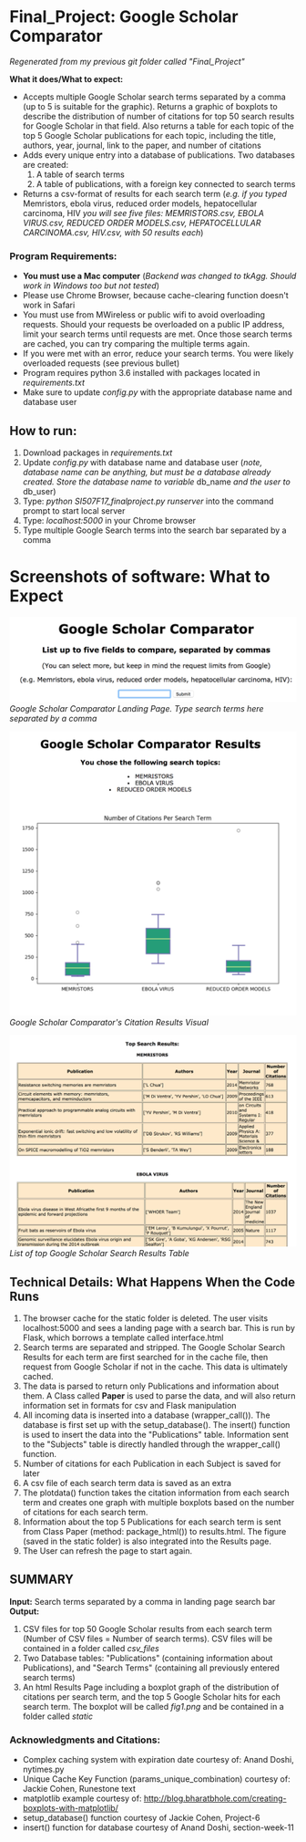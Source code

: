 # Final_Project: Google Scholar Comparator
*Regenerated from my previous git folder called "Final_Project"*

**What it does/What to expect:**
* Accepts multiple Google Scholar search terms separated by a comma (up to 5 is suitable for the graphic). Returns a graphic of boxplots to describe the distribution of number of citations for top 50 search results for Google Scholar in that field. Also returns a table for each topic of the top 5 Google Scholar publications for each topic, including the title, authors, year, journal, link to the paper, and number of citations
* Adds every unique entry into a database of publications. Two databases are created:
  1. A table of search terms
  2. A table of publications, with a foreign key connected to search terms
* Returns a csv-format of results for each search term (*e.g. if you typed* Memristors, ebola virus, reduced order models, hepatocellular carcinoma, HIV *you will see five files: MEMRISTORS.csv, EBOLA VIRUS.csv, REDUCED ORDER MODELS.csv, HEPATOCELLULAR CARCINOMA.csv, HIV.csv, with 50 results each*)

### Program Requirements:
* **You must use a Mac computer** (*Backend was changed to tkAgg. Should work in Windows too but not tested*)
* Please use Chrome Browser, because cache-clearing function doesn't work in Safari
* You must use from MWireless or public wifi to avoid overloading requests. Should your requests be overloaded on a public IP address, limit your search terms until requests are met. Once those search terms are cached, you can try comparing the multiple terms again.
* If you were met with an error, reduce your search terms. You were likely overloaded requests (see previous bullet)
* Program requires python 3.6 installed with packages located in *requirements.txt*
* Make sure to update *config.py* with the appropriate database name and database user

## How to run:
1. Download packages in *requirements.txt*
2. Update *config.py* with database name and database user (*note, database name can be anything, but must be a database already created. Store the database name to variable* db_name *and the user to* db_user)
3. Type: *python SI507F17_finalproject.py runserver* into the command prompt to start local server
3. Type: *localhost:5000* in your Chrome browser
4. Type multiple Google Search terms into the search bar separated by a comma

# Screenshots of software: What to Expect

![Image of Google Scholar Comparator](https://github.com/elisawarner/Final_Project/blob/master/Google_Comparator_1.png)
*Google Scholar Comparator Landing Page. Type search terms here separated by a comma*

![Image of Google Scholar Comparator](https://github.com/elisawarner/Final_Project/blob/master/Google_Comparator_3.png)
*Google Scholar Comparator's Citation Results Visual*

![Image of Google Scholar Comparator](https://github.com/elisawarner/Final_Project/blob/master/Google_Comparator-2.png)
*List of top Google Scholar Search Results Table*

## Technical Details: What Happens When the Code Runs
1. The browser cache for the static folder is deleted. The user visits localhost:5000 and sees a landing page with a search bar. This is run by Flask, which borrows a template called interface.html
2. Search terms are separated and stripped. The Google Scholar Search Results for each term are first searched for in the cache file, then request from Google Scholar if not in the cache. This data is ultimately cached.
3. The data is parsed to return only Publications and information about them. A Class called **Paper** is used to parse the data, and will also return information set in formats for csv and Flask manipulation
4. All incoming data is inserted into a database (wrapper_call()). The database is first set up with the setup_database(). The insert() function is used to insert the data into the "Publications" table. Information sent to the "Subjects" table is directly handled through the wrapper_call() function.
5. Number of citations for each Publication in each Subject is saved for later
6. A csv file of each search term data is saved as an extra
7. The plotdata() function takes the citation information from each search term and creates one graph with multiple boxplots based on the number of citations for each search term.
8. Information about the top 5 Publications for each search term is sent from Class Paper (method: package_html()) to results.html. The figure (saved in the static folder) is also integrated into the Results page.
9. The User can refresh the page to start again.

## SUMMARY
**Input:** Search terms separated by a comma in landing page search bar
**Output:**
1. CSV files for top 50 Google Scholar results from each search term (Number of CSV files = Number of search terms). CSV files will be contained in a folder called *csv_files*
2. Two Database tables: "Publications" (containing information about Publications), and "Search Terms" (containing all previously entered search terms)
3. An html Results Page including a boxplot graph of the distribution of citations per search term, and the top 5 Google Scholar hits for each search term. The boxplot will be called *fig1.png* and be contained in a folder called *static*

### Acknowledgments and Citations:
* Complex caching system with expiration date courtesy of: Anand Doshi, nytimes.py
* Unique Cache Key Function (params_unique_combination) courtesy of: Jackie Cohen, Runestone text
* matplotlib example courtesy of: http://blog.bharatbhole.com/creating-boxplots-with-matplotlib/
* setup_database() function courtesy of Jackie Cohen, Project-6
* insert() function for database courtesy of Anand Doshi, section-week-11
